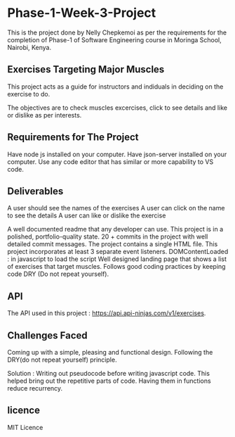 # Phase-1-Week-3-Project
This is the project done by Nelly Chepkemoi as per the requirements for the completion of Phase-1 of Software Engineering course in Moringa School, Nairobi, Kenya.

## Exercises Targeting Major Muscles
This project acts as a guide for instructors and indiduals in deciding on the exercise to do.

The objectives are to check muscles excercises, click to see details and like or dislike as per interests.


## Requirements for The Project
Have node js installed on your computer.
Have json-server installed on your computer.
Use any code editor that has similar or more capability to VS code.

## Deliverables
A user should  see the names of the exercises
A user can click on the name to see the details
A user can like or dislike the exercise

A well documented readme that any developer can use.
This project is in a polished, portfolio-quality state.
20 + commits in the project with well detailed commit messages.
The project contains a single HTML file.
This project incorporates at least 3 separate event listeners.
DOMContentLoaded : in javascript to load the script
Well designed landing page that shows a list of exercises that target muscles.
Follows good coding practices by keeping code DRY (Do not repeat yourself).

## API
The API used in this project : https://api.api-ninjas.com/v1/exercises.

## Challenges Faced
Coming up with a simple, pleasing and functional design.
Following the DRY(do not repeat yourself) principle.

Solution : Writing out pseudocode before writing javascript code. This helped bring out the repetitive parts of code. Having them in functions reduce recurrency.
## licence
MIT Licence